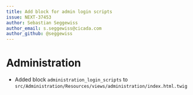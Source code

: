```yaml
---
title: Add block for admin login scripts
issue: NEXT-37453
author: Sebastian Seggewiss
author_email: s.seggewiss@cicada.com
author_github: @seggewiss
---
```

# Administration
* Added block `administration_login_scripts` to `src/Administration/Resources/views/administration/index.html.twig`

